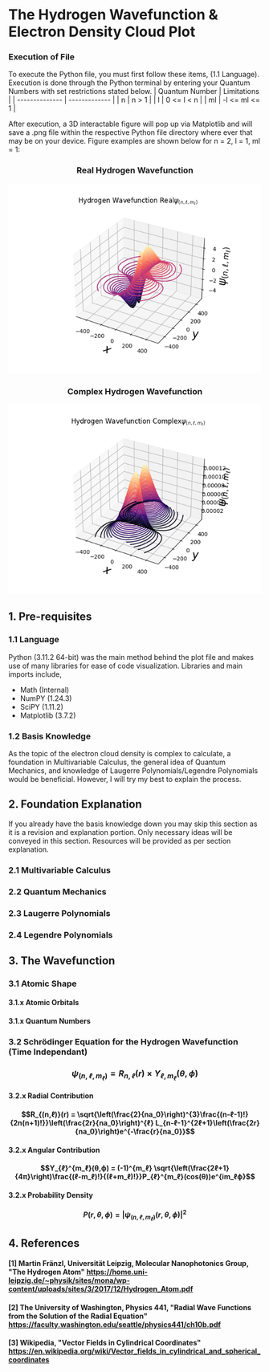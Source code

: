 # The Hydrogen Wavefunction & Electron Density Cloud Plot

### Execution of File
To execute the Python file, you must first follow these items, (1.1 Language). Execution is done through the Python terminal by entering your Quantum Numbers with set restrictions stated below.
| Quantum Number | Limitations   |
| -------------- | ------------- |
| n              | n > 1         |
| l              | 0 <= l < n    |
| ml             | -l <= ml <= 1 |

After execution, a 3D interactable figure will pop up via Matplotlib and will save a .png file within the respective Python file directory where ever that may be on your device. Figure examples are shown below for n = 2, l = 1, ml = 1:

<div align="center">
  <h3> Real Hydrogen Wavefunction </h3>
  <img src="Example_211_Real.png" />
  
  <h3> Complex Hydrogen Wavefunction </h3>
  <img src="Example_211_Complex.png" />
</div>

## 1. Pre-requisites

### 1.1 Language
Python (3.11.2 64-bit) was the main method behind the plot file and makes use of many libraries for ease of code visualization. Libraries and main imports include,

* Math (Internal)
* NumPY (1.24.3)
* SciPY (1.11.2)
* Matplotlib (3.7.2)

### 1.2 Basis Knowledge
As the topic of the electron cloud density is complex to calculate, a foundation in Multivariable Calculus, the general idea of Quantum Mechanics, and knowledge of Laugerre Polynomials/Legendre Polynomials would be beneficial. However, I will try my best to explain the process.


## 2. Foundation Explanation
If you already have the basis knowledge down you may skip this section as it is a revision and explanation portion. Only necessary ideas will be conveyed in this section. Resources will be provided as per section explanation.

### 2.1 Multivariable Calculus 



### 2.2 Quantum Mechanics 



### 2.3 Laugerre Polynomials 



### 2.4 Legendre Polynomials 



## 3. The Wavefunction 



### 3.1 Atomic Shape



#### 3.1.x Atomic Orbitals



#### 3.1.x Quantum Numbers



### 3.2 Schrödinger Equation for the Hydrogen Wavefunction (Time Independant)

### $$\psi_{(n,ℓ,m_ℓ)} = R_{n,ℓ}(r)\times Y_{ℓ,m_ℓ}(\theta,\phi)$$

#### 3.2.x Radial Contribution

#### $$R_{(n,ℓ)}(r) = \sqrt{\left(\frac{2}{na_0}\right)^{3}\frac{(n-ℓ-1)!}{2n(n+1)!}}\left(\frac{2r}{na_0}\right)^{ℓ} L_{n-ℓ-1}^{2ℓ+1}\left(\frac{2r}{na_0}\right)e^{-\frac{r}{na_0}}$$

#### 3.2.x Angular Contribution 

#### $$Y_{ℓ}^{m_ℓ}(θ,ϕ) = (-1)^{m_ℓ} \sqrt{\left(\frac{2ℓ+1}{4π}\right)\frac{(ℓ-m_ℓ)!}{(ℓ+m_ℓ)!}}P_{ℓ}^{m_ℓ}(cos(θ))e^{im_ℓϕ}$$

#### 3.2.x Probability Density

#### $$P(r,\theta,\phi) = |\psi_{(n,ℓ,m_ℓ)}(r,\theta,\phi)|^2$$

## 4. References
#### [1] Martin Fränzl, Universität Leipzig, Molecular Nanophotonics Group, "The Hydrogen Atom" https://home.uni-leipzig.de/~physik/sites/mona/wp-content/uploads/sites/3/2017/12/Hydrogen_Atom.pdf
#### [2] The University of Washington, Physics 441, "Radial Wave Functions from the Solution of the Radial Equation" https://faculty.washington.edu/seattle/physics441/ch10b.pdf
#### [3] Wikipedia, "Vector Fields in Cylindrical Coordinates" https://en.wikipedia.org/wiki/Vector_fields_in_cylindrical_and_spherical_coordinates
